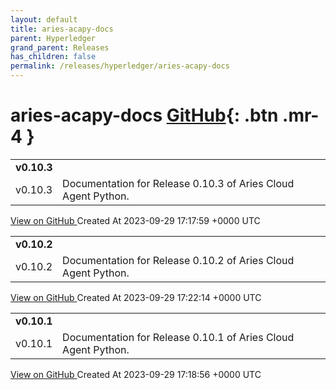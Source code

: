```yaml
---
layout: default
title: aries-acapy-docs
parent: Hyperledger
grand_parent: Releases
has_children: false
permalink: /releases/hyperledger/aries-acapy-docs
---
```


# aries-acapy-docs <span class="fs-3 right-align">[GitHub](https://github.com/hyperledger/aries-acapy-docs){: .btn .mr-4 }</span>


<div>
    <table>
        <tr>
            <td colspan="2">
                <b>
                    v0.10.3
                </b>
            </td>
        </tr>
        <tr>
            <td>
                <span class="chip">
                    v0.10.3
                </span>
            </td>
            <td>
                Documentation for Release 0.10.3 of Aries Cloud Agent Python.
            </td>
        </tr>
    </table>
    <a href="https://github.com/hyperledger/aries-acapy-docs/releases/tag/v0.10.3" class=".btn">
        View on GitHub
    </a>
    <span class="right-align">
        Created At 2023-09-29 17:17:59 +0000 UTC
    </span>
</div>

<div>
    <table>
        <tr>
            <td colspan="2">
                <b>
                    v0.10.2
                </b>
            </td>
        </tr>
        <tr>
            <td>
                <span class="chip">
                    v0.10.2
                </span>
            </td>
            <td>
                Documentation for Release 0.10.2 of Aries Cloud Agent Python.
            </td>
        </tr>
    </table>
    <a href="https://github.com/hyperledger/aries-acapy-docs/releases/tag/v0.10.2" class=".btn">
        View on GitHub
    </a>
    <span class="right-align">
        Created At 2023-09-29 17:22:14 +0000 UTC
    </span>
</div>

<div>
    <table>
        <tr>
            <td colspan="2">
                <b>
                    v0.10.1
                </b>
            </td>
        </tr>
        <tr>
            <td>
                <span class="chip">
                    v0.10.1
                </span>
            </td>
            <td>
                Documentation for Release 0.10.1 of Aries Cloud Agent Python.
            </td>
        </tr>
    </table>
    <a href="https://github.com/hyperledger/aries-acapy-docs/releases/tag/v0.10.1" class=".btn">
        View on GitHub
    </a>
    <span class="right-align">
        Created At 2023-09-29 17:18:56 +0000 UTC
    </span>
</div>

